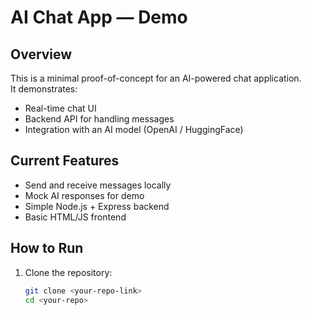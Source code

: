 # AI Chat App — Demo

## Overview
This is a minimal proof-of-concept for an AI-powered chat application.  
It demonstrates:
- Real-time chat UI
- Backend API for handling messages
- Integration with an AI model (OpenAI / HuggingFace)

## Current Features
- Send and receive messages locally
- Mock AI responses for demo
- Simple Node.js + Express backend
- Basic HTML/JS frontend

## How to Run
1. Clone the repository:
   ```bash
   git clone <your-repo-link>
   cd <your-repo>
